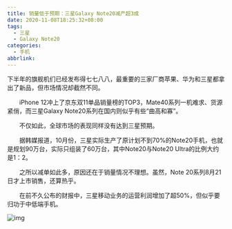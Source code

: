 ```yaml
---
title: 销量低于预期：三星Galaxy Note20减产超3成
date: 2020-11-08T18:25:32+08:00
tags:
  - 三星
  - Galaxy Note20
categories:
  - 手机
abbrlink:
---
```


下半年的旗舰机们已经发布得七七八八，最重要的三家厂商苹果、华为和三星都拿出了新品，但市场情况却截然不同。

　　iPhone 12冲上了京东双11单品销量榜的TOP3，Mate40系列一机难求、货源紧俏，而三星Galaxy Note20系列在国内则似乎有些“曲高和寡”。

　　不仅如此，全球市场的表现同样没有达到三星预期。

　　据韩媒报道，10月份，三星实际生产了原计划不到70%的Note20手机，也就是规划90万台，实际只组装了60万台，其中Note20与Note20 Ultra的比例大约是1：2。

　　之所以减单如此多，原因还在于销量情况不理想。虽然，Note 20系列8月21日才上市销售，还算热乎。

　　在前不久公布的财报中，三星移动业务的运营利润增加了超50%，但似乎要归功于中低端手机。

![img](https://cdn.jsdelivr.net/gh/yakeing/Documentation@main/Hexo/images/f15c-kcieyvz8009317.png)